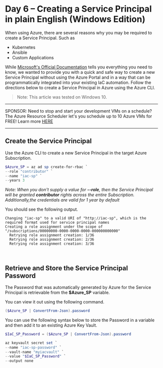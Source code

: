 # Day 6 – Creating a Service Principal in plain English (Windows Edition)

When using Azure, there are several reasons why you may be required to create a Service Principal. Such as

* Kubernetes
* Ansible
* Custom Applications

While [Microsoft's Official Documentation](https://docs.microsoft.com/en-us/azure/active-directory/develop/howto-create-service-principal-portal) tells you everything you need to know, we wanted to provide you with a quick and safe way to create a new Service Principal without using the Azure Portal and in a way that can be programmatically integrated into your existing IaC automation. Follow the directions below to create a Service Principal in Azure using the Azure CLI.

> Note: This article was tested on Windows 10.

***
SPONSOR: Need to stop and start your development VMs on a schedule? The Azure Resource Scheduler let's you schedule up to 10 Azure VMs for FREE! Learn more [HERE](https://azuremarketplace.microsoft.com/en-us/marketplace/apps/lumagatena.resourcescheduler?tab=Overview)
***

## Create the Service Principal

Use the Azure CLI to create a new Service Principal in the target Azure Subscription.

```powershell
$Azure_SP = az ad sp create-for-rbac `
--role "contributor" `
--name "iac-sp" `
--years 3
```

*Note: When you don't supply a value for **--role**, then the Service Principal will be granted **contributor** rights across the entire Subscription. Additionally,the credentials are valid for 1 year by default*

You should see the following output.

```console
Changing "iac-sp" to a valid URI of "http://iac-sp", which is the required format used for service principal names
Creating a role assignment under the scope of "/subscriptions/00000000-0000-0000-0000-000000000000"
  Retrying role assignment creation: 1/36
  Retrying role assignment creation: 2/36
  Retrying role assignment creation: 3/36
```

<br />

## Retrieve and Store the Service Principal Password

The Password that was automatically generated by Azure for the Service Principal is retrievable from the **$Azure_SP** variable.

You can view it out using the following command.

```powershell
($Azure_SP | ConvertFrom-Json).password
```

You can use the following syntax below to store the Password in a variable and then add it to an existing Azure Key Vault.

```powershell
$IaC_SP_Password = ($Azure_SP | ConvertFrom-Json).password

az keyvault secret set `
--name "iac-sp-password" `
--vault-name "myiacvault" `
--value "$IaC_SP_Password" `
--output none
```
